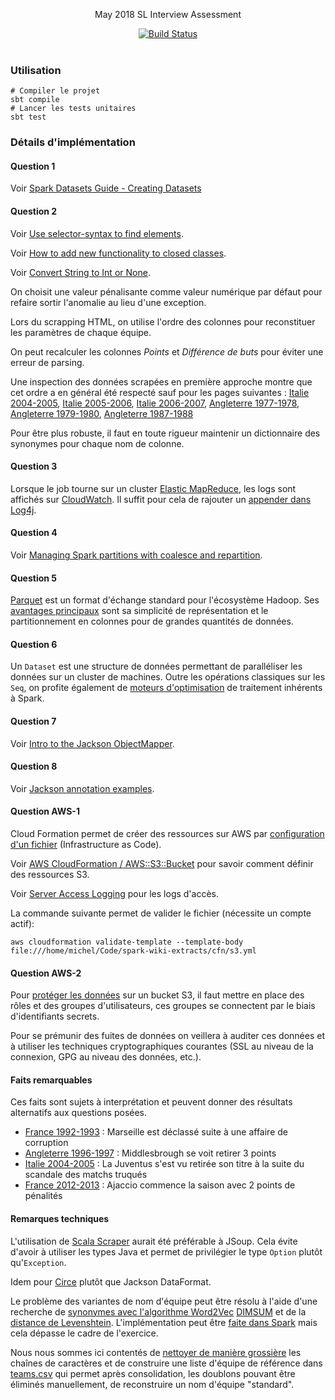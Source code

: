 
<p align="center">
  May 2018 SL Interview Assessment
</p>

<p align="center">
  <a href="http://travis-ci.org/mycaule/spark-wiki-extracts"><img src="https://api.travis-ci.org/mycaule/spark-wiki-extracts.svg?branch=master" alt="Build Status"></a>
  <br>
  <br>
</p>


### Utilisation
```
# Compiler le projet
sbt compile
# Lancer les tests unitaires
sbt test
```

### Détails d'implémentation

#### Question 1

Voir [Spark Datasets Guide - Creating Datasets](https://people.apache.org/~pwendell/spark-nightly/spark-master-docs/latest/sql-programming-guide.html#creating-datasets)

#### Question 2

Voir [Use selector-syntax to find elements](https://jsoup.org/cookbook/extracting-data/selector-syntax).

Voir [How to add new functionality to closed classes](https://alvinalexander.com/scala/scala-for-loop-yield-examples-yield-tutorial#a-real-world-example).

Voir [Convert String to Int or None](https://stackoverflow.com/questions/23811425/scala-convert-string-to-int-or-none).

On choisit une valeur pénalisante comme valeur numérique par défaut pour refaire sortir l'anomalie au lieu d'une exception.

Lors du scrapping HTML, on utilise l'ordre des colonnes pour reconstituer les paramètres de chaque équipe.

On peut recalculer les colonnes *Points* et *Différence de buts* pour éviter une erreur de parsing.

Une inspection des données scrapées en première approche montre que cet ordre a en général été respecté sauf pour les pages suivantes : [Italie 2004-2005](https://fr.wikipedia.org/wiki/Championnat_d'Italie_de_football_2004-2005), [Italie 2005-2006](https://fr.wikipedia.org/wiki/Championnat_d'Italie_de_football_2005-2006), [Italie 2006-2007](https://fr.wikipedia.org/wiki/Championnat_d'Italie_de_football_2006-2007), [Angleterre 1977-1978](https://fr.wikipedia.org/wiki/Championnat_d'Angleterre_de_football_1977-1978), [Angleterre 1979-1980](https://fr.wikipedia.org/wiki/Championnat_d'Angleterre_de_football_1979-1980), [Angleterre 1987-1988](https://fr.wikipedia.org/wiki/Championnat_d'Angleterre_de_football_1987-1988)

Pour être plus robuste, il faut en toute rigueur maintenir un dictionnaire des synonymes pour chaque nom de colonne.

#### Question 3

Lorsque le job tourne sur un cluster [Elastic MapReduce](https://docs.aws.amazon.com/emr/latest/ReleaseGuide/emr-spark.html), les logs sont affichés sur [CloudWatch](https://aws.amazon.com/fr/cloudwatch/). Il suffit pour cela de rajouter un [appender dans Log4j](https://github.com/Virtual-Instruments/cloudwatch-log4j-appender).

#### Question 4

Voir [Managing Spark partitions with coalesce and repartition](https://hackernoon.com/managing-spark-partitions-with-coalesce-and-repartition-4050c57ad5c4).

#### Question 5

  [Parquet](https://parquet.apache.org) est un format d'échange standard pour l'écosystème Hadoop. Ses [avantages principaux](https://stackoverflow.com/questions/36822224/what-are-the-pros-and-cons-of-parquet-format-compared-to-other-formats) sont sa simplicité de représentation et le partitionnement en colonnes pour de grandes quantités de données.

#### Question 6

  Un `Dataset` est une structure de données permettant de paralléliser les données sur un cluster de machines. Outre les opérations classiques sur les `Seq`, on profite également de [moteurs d'optimisation](https://www.coursera.org/learn/scala-spark-big-data/lecture/yrfPh/datasets) de traitement inhérents à Spark.

#### Question 7

Voir [Intro to the Jackson ObjectMapper](http://www.baeldung.com/jackson-object-mapper-tutorial).

#### Question 8

Voir [Jackson annotation examples](http://www.baeldung.com/jackson-annotations).

#### Question AWS-1

Cloud Formation permet de créer des ressources sur AWS par [configuration d'un fichier](https://github.com/awslabs/aws-cloudformation-templates/tree/master/aws/services/S3) (Infrastructure as Code).

Voir [AWS CloudFormation / AWS::S3::Bucket](https://docs.aws.amazon.com/fr_fr/AWSCloudFormation/latest/UserGuide/aws-properties-s3-bucket.html) pour savoir comment définir des ressources S3.

Voir [Server Access Logging](https://docs.aws.amazon.com/AmazonS3/latest/dev/ServerLogs.html) pour les logs d'accès.

La commande suivante permet de valider le fichier (nécessite un compte actif):

```
aws cloudformation validate-template --template-body file:///home/michel/Code/spark-wiki-extracts/cfn/s3.yml
```

#### Question AWS-2

Pour [protéger les données](https://aws.amazon.com/premiumsupport/knowledge-center/secure-s3-resources/https://aws.amazon.com/premiumsupport/knowledge-center/secure-s3-resources/) sur un bucket S3, il faut mettre en place des rôles et des groupes d'utilisateurs, ces groupes se connectent par le biais d'identifiants secrets.

Pour se prémunir des fuites de données on veillera à auditer ces données et à utiliser les techniques cryptographiques courantes (SSL au niveau de la connexion, GPG au niveau des données, etc.).

#### Faits remarquables

Ces faits sont sujets à interprétation et peuvent donner des résultats alternatifs aux questions posées.

- [France 1992-1993](https://fr.wikipedia.org/wiki/Championnat_de_France_de_football_1992-1993) : Marseille est déclassé suite à une affaire de corruption
- [Angleterre 1996-1997](https://fr.wikipedia.org/wiki/Championnat_d'Angleterre_de_football_1996-1996) : Middlesbrough se voit retirer 3 points
- [Italie 2004-2005](https://fr.wikipedia.org/wiki/Championnat_d'Italie_de_football_2004-2005) : La Juventus s'est vu retirée son titre à la suite du scandale des matchs truqués
- [France 2012-2013](https://fr.wikipedia.org/wiki/Championnat_de_France_de_football_2012-2013) : Ajaccio commence la saison avec 2 points de pénalités

#### Remarques techniques

L'utilisation de [Scala Scraper](https://github.com/ruippeixotog/scala-scraper) aurait été préférable à JSoup. Cela évite d'avoir à utiliser les types Java et permet de privilégier le type `Option` plutôt qu'`Exception`.

Idem pour [Circe](https://github.com/circe/circe) plutôt que Jackson DataFormat.

Le problème des variantes de nom d'équipe peut être résolu à l'aide d'une recherche de [synonymes avec l'algorithme Word2Vec](https://www.quora.com/What-are-good-ways-to-automatically-find-synonyms-using-machine-learning-ML-techniques-What-are-good-ways-to-automatically-find-antonyms-using-ML-techniques) [DIMSUM](https://databricks.com/blog/2014/10/20/efficient-similarity-algorithm-now-in-spark-twitter.html) et de la [distance de Levenshtein](https://medium.com/@mrpowers/fuzzy-matching-in-spark-with-soundex-and-levenshtein-distance-6749f5af8f28). L'implémentation peut être [faite dans Spark](https://spark.apache.org/docs/2.2.0/mllib-feature-extraction.html#word2vec) mais cela dépasse le cadre de l'exercice.

Nous nous sommes ici contentés de [nettoyer de manière grossière](src/main/scala/com/test/models/LeagueStanding.scala) les chaînes de caractères et de construire une liste d'équipe de référence dans [teams.csv](src/main/resources/teams.csv) qui permet après consolidation, les doublons pouvant être éliminés manuellement, de reconstruire un nom d'équipe "standard".
